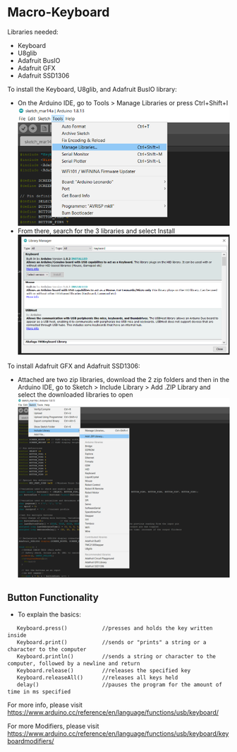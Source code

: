 # Macro-Keyboard

Libraries needed:
  - Keyboard
  - U8glib
  - Adafruit BusIO
  - Adafruit GFX
  - Adafruit SSD1306
  
To install the Keyboard, U8glib, and Adafruit BusIO library:
  - On the Arduino IDE, go to Tools > Manage Libraries or press Ctrl+Shift+I
  ![Manage Lib](https://github.com/Jtorres68/Macro-Keyboard/blob/master/pic/ManageLib.png)
  - From there, search for the 3 libraries and select Install
  ![Example install](https://github.com/Jtorres68/Macro-Keyboard/blob/master/pic/exampleLib.png)
  
To install Adafruit GFX and Adafruit SSD1306:
  - Attached are two zip libraries, download the 2 zip folders and then in the Arduino IDE, go to Sketch > Include Library > Add .ZIP Library and select the downloaded libraries to open
  ![Example Zip install](https://github.com/Jtorres68/Macro-Keyboard/blob/master/pic/AddZipLib.png)
  
## Button Functionality
  - To explain the basics:
  ```
     Keyboard.press()           //presses and holds the key written inside
     Keyboard.print()           //sends or "prints" a string or a character to the computer 
     Keyboard.println()         //sends a string or character to the computer, followed by a newline and return
     Keyboard.release()         //releases the specified key
     Keyboard.releaseAll()      //releases all keys held  
     delay()                    //pauses the program for the amount of time in ms specified
   ```

   For more info, please visit https://www.arduino.cc/reference/en/language/functions/usb/keyboard/
   
   For more Modifiers, please visit https://www.arduino.cc/reference/en/language/functions/usb/keyboard/keyboardmodifiers/
